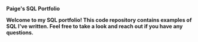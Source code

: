 **Paige's SQL Portfolio**

**Welcome to my SQL portfolio! This code repository contains examples of SQL I've written. Feel free to take a look and reach out if you have any questions.**
